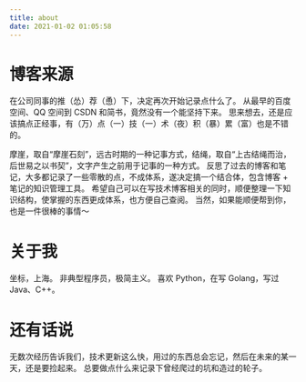 ```yaml
---
title: about
date: 2021-01-02 01:05:58
---
```




# 博客来源

在公司同事的推（怂）荐（恿）下，决定再次开始记录点什么了。
从最早的百度空间、QQ 空间到 CSDN 和简书，竟然没有一个能坚持下来。
思来想去，还是应该搞点正经事，有（万）点（一）技（一）术（夜）积（暴）累（富）也是不错的。

摩崖，取自“摩崖石刻”，远古时期的一种记事方式，结绳，取自“上古结绳而治，后世易之以书契”，文字产生之前用于记事的一种方式。
反思了过去的博客和笔记，大多都记录了一些零散的点，不成体系，遂决定搞一个结合体，包含博客 + 笔记的知识管理工具。
希望自己可以在写技术博客相关的同时，顺便整理一下知识结构，使掌握的东西更成体系，也方便自己查阅。
当然，如果能顺便帮到你，也是一件很棒的事情～



# 关于我

坐标，上海。
非典型程序员，极简主义。
喜欢 Python，在写 Golang，写过 Java、C++。 



# 还有话说

无数次经历告诉我们，技术更新这么快，用过的东西总会忘记，然后在未来的某一天，还是要捡起来。
总要做点什么来记录下曾经爬过的坑和造过的轮子。
